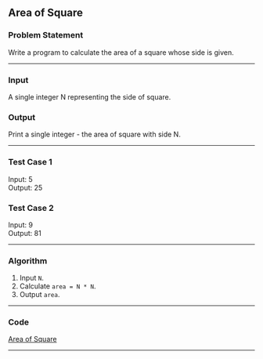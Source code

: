 ## Area of Square

### Problem Statement
Write a program to calculate the area of a square whose side is given.

---

### Input
A single integer N representing the side of square.

### Output
Print a single integer - the area of square with side N.

---

### Test Case 1
Input: 5 <br>
Output: 25 <br>

### Test Case 2
Input: 9 <br>
Output: 81 <br>

---

### Algorithm
1. Input `N`.
2. Calculate `area = N * N`.
3. Output `area`.

---

### Code

[Area of Square](area_of_square.c)

---